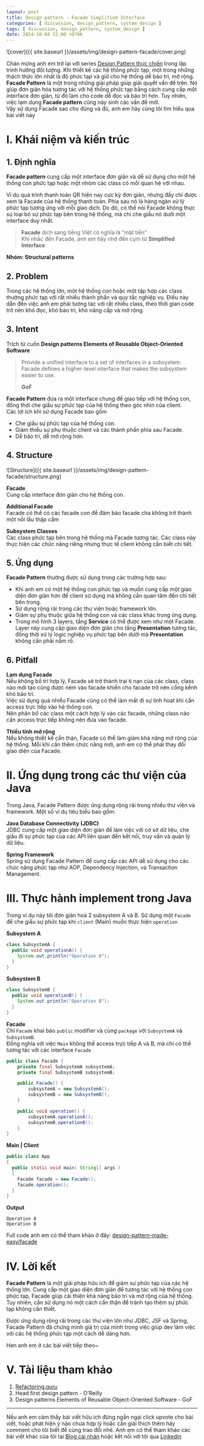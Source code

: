 ```yaml
---
layout: post
title: Design pattern - Facade Simplified Interface
categories: [ discussion, design_pattern, system_design ]
tags: [ discussion, design_pattern, system_design ]
date: 2024-10-04 22:00 +0700
---
```


![cover]({{ site.baseurl }}/assets/img/design-pattern-facade/cover.png)

Chào mừng anh em trở lại với
series [Design Pattern thực chiến](https://viblo.asia/s/design-pattern-thuc-chien-0gdJzpPnVz5) trong lập trình hướng đối tượng.
Khi thiết kế các hệ thống phức tạp, một trong những thách thức lớn nhất là độ phức tạp và giữ cho hệ thống dễ bảo trì, mở rộng.
**Facade Pattern** là một trong những giải pháp giúp giải quyết vấn đề trên.
Nó giúp đơn giản hóa tương tác với hệ thống phức tạp bằng cách cung cấp một interface đơn giản,
từ đó làm cho code dễ đọc và bảo trì hơn. Tuy nhiên, việc lạm dụng **Facade pattern** cũng nảy sinh các vấn đề mới.\
Vậy sử dụng Facade sao cho đúng và đủ, anh em hãy cùng tôi tìm hiểu qua bài viết này

# I. Khái niệm và kiến trúc
## 1. Định nghĩa
**Facade pattern** cung cấp một interface đơn giản và dễ sử dụng cho một hệ thống con phức tạp hoặc một nhóm các class có mối quan hệ với nhau.

Ví dụ quá trình thanh toán QR hiện nay cực kỳ đơn giản, nhưng đấy chỉ được xem là Facade của hệ thống thanh toán.
Phía sau nó là hàng ngàn xử lý phức tạp tương ứng với mỗi giao dịch.
Do đó, có thể nói Facade không thực sự loại bỏ sự phức tạp bên trong hệ thống, mà chỉ che giấu nó dưới một interface duy nhất.

> **Facade** dịch sang tiếng Việt có nghĩa là "mặt tiền"\
> Khi nhắc đến Facade, anh em hãy nhớ đến cụm từ **Simplified Interface**

**Nhóm: Structural patterns**

## 2. Problem
Trong các hệ thống lớn, một hệ thống con hoặc một tập hợp các class thường phức tạp với rất nhiều thành phần và
quy tắc nghiệp vụ. Điều này dẫn đến việc anh em phải tương tác với rất nhiều class, theo thời gian code trở nên khó đọc, khó bảo trì, khó nâng cấp và mở rộng.

## 3. Intent
Trích từ cuốn **Design patterns Elements of Reusable Object-Oriented Software**
> Provide a unified interface to a set of interfaces in a subsystem. Facade defines a higher-level
> interface that makes the subsystem easier to use.
>
> **GoF**

**Facade Pattern** đưa ra một interface chung để giao tiếp với hệ thống con, đồng thời che giấu sự phức tạp của hệ thống theo góc nhìn của client.\
Các lợi ích khi sử dụng Facade bao gồm

- Che giấu sự phức tạp của hệ thống con.
- Giảm thiểu sự phụ thuộc client và các thành phần phía sau Facade.
- Dễ bảo trì, dễ mở rộng hơn.

## 4. Structure

![Structure]({{ site.baseurl }}/assets/img/design-pattern-facade/structure.png)

**Facade**\
Cung cấp interface đơn giản cho hệ thống con.

**Additional Facade**\
Facade có thể có các facade con để đảm bảo facade cha không trở thành một nồi lẩu thập cẩm

**Subsystem Classes**\
Các class phức tạp bên trong hệ thống mà Facade tương tác.
Các class này thực hiện các chức năng riêng nhưng thực tế client không cần biết chi tiết.

## 5. Ứng dụng
**Facade Pattern** thường được sử dụng trong các trường hợp sau:
- Khi anh em có một hệ thống con phức tạp và muốn cung cấp một giao diện đơn giản hơn để client sử dụng mà không cần quan
tâm đến chi tiết bên trong.
- Sử dụng rộng rãi trong các thư viện hoặc framework lớn.
- Giảm sự phụ thuộc giữa hệ thống con và các class khác trong ứng dụng.
- Trong mô hình 3 layers, tầng **Service** có thể được xem như một Facade.\
Layer này cung cấp giao diện đơn giản cho tầng **Presentation** tương tác, đồng thời xử lý logic nghiệp vụ phức tạp bên dưới mà **Presentation** không cần phải nắm rõ.

## 6. Pitfall
**Lạm dụng Facade**\
Nếu không bố trí hợp lý, Facade sẽ trở thành trại tị nạn của các class, class nào mới tạo cũng được ném vào facade khiến cho facade trở nên cồng kềnh khó bảo trì.\
Việc sử dụng quá nhiều Facade cũng có thể làm mất đi sự linh hoạt khi cần access trực tiếp vào hệ thống con.\
Nên phân bổ các class một cách hợp lý vào các facade, những class nào cần access trực tiếp không nên đưa vào facade.

**Thiếu tính mở rộng**\
Nếu không thiết kế cẩn thận, Facade có thể làm giảm khả năng mở rộng của hệ thống.
Mỗi khi cần thêm chức năng mới, anh em có thể phải thay đổi giao diện của Facade.

# II. Ứng dụng trong các thư viện của Java
Trong Java, Facade Pattern được ứng dụng rộng rãi trong nhiều thư viện và framework. Một số ví dụ tiêu biểu bao gồm:

**Java Database Connectivity (JDBC)**\
JDBC cung cấp một giao diện đơn giản để làm việc với cơ sở dữ liệu, che giấu đi sự
phức tạp của các API liên quan đến kết nối, truy vấn và quản lý dữ liệu.

**Spring Framework**\
Spring sử dụng Facade Pattern để cung cấp các API dễ sử dụng cho các chức năng phức tạp như AOP, Dependency Injection, và Transaction Management.

# III. Thực hành implement trong Java
Trong ví dụ này tôi đơn giản hoá 2 subsystem A và B. Sử dụng một `Facade` để che giấu sự phức tạp khi `client` (Main) muốn thực hiện `operation`

**Subsystem A**
```java
class SubsystemA {
  public void operationA() {
    System.out.println("Operation A");
  }
}
```

**Subsystem B**
```java
class SubsystemB {
  public void operationB() {
    System.out.println("Operation B");
  }
}
```

**Facade**\
Chỉ `Facade` khai báo `public` modifier và cùng `package` với `SubsystemA` và `SubsystemB`.\
Đồng nghĩa với việc `Main` không thể access trực tiếp A và B, mà chỉ có thể tương tác với các interface `Facade`
```java
public class Facade {
    private final SubsystemA subsystemA;
    private final SubsystemB subsystemB;

    public Facade() {
        subsystemA = new SubsystemA();
        subsystemB = new SubsystemB();
    }

    public void operation() {
        subsystemA.operationA();
        subsystemB.operationB();
    }
}
```

**Main | Client**
```java
public class App
{
  public static void main( String[] args )
  {
    Facade facade = new Facade();
    facade.operation();
  }
}
```

**Output**

```
Operation A
Operation B
```

Full code anh em có thể tham khảo ở
đây: [design-pattern-made-easy/facade](https://github.com/nguyentaijs/design-pattern-made-easy/tree/main/facade/src/main/java/io/github/nguyentaijs/subsystems)

# IV. Lời kết
**Facade Pattern** là một giải pháp hữu ích để giảm sự phức tạp của các hệ thống lớn. Cung cấp
một giao diện đơn giản để tương tác với hệ thống con phức tạp, Facade giúp cải thiện khả năng bảo trì và mở rộng của hệ
thống. Tuy nhiên, cần sử dụng nó một cách cẩn thận để tránh tạo thêm sự phức tạp không cần thiết.

Được ứng dụng rộng rãi trong các thư viện lớn như JDBC, JSF và Spring, Facade Pattern đã chứng minh giá
trị của mình trong việc giúp dev làm việc với các hệ thống phức tạp một cách dễ dàng hơn.

Hẹn anh em ở các bài viết tiếp theo~

# V. Tài liệu tham khảo

1. [Refactoring.guru](https://refactoring.guru/design-patterns)
2. Head first design pattern - O'Reilly
3. Design patterns Elements of Reusable Object-Oriented Software - GoF

-----

Nếu anh em cảm thấy bài viết hữu ích đừng ngần ngại click upvote cho bài viết, hoặc phát hiện ý nào chưa hợp lý hoặc cần
giải thích thêm hãy comment cho tôi biết để cùng trao đổi nhé.
Anh em có thể tham khảo các bài viết khác của tôi tại [Blog cái nhân](https://nguyentaijs.github.io/) hoặc kết nối với
tôi qua [Linkedin](https://www.linkedin.com/in/nguyentaijs)
